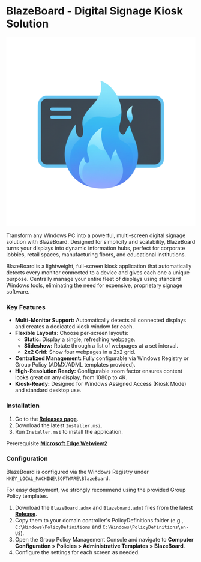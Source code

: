 # BlazeBoard - Digital Signage Kiosk Solution

![BlazeBoard Icon](logo.png)

Transform any Windows PC into a powerful, multi-screen digital signage solution with BlazeBoard. Designed for simplicity and scalability, BlazeBoard turns your displays into dynamic information hubs, perfect for corporate lobbies, retail spaces, manufacturing floors, and educational institutions.

BlazeBoard is a lightweight, full-screen kiosk application that automatically detects every monitor connected to a device and gives each one a unique purpose. Centrally manage your entire fleet of displays using standard Windows tools, eliminating the need for expensive, proprietary signage software.

### Key Features
* **Multi-Monitor Support:** Automatically detects all connected displays and creates a dedicated kiosk window for each.
* **Flexible Layouts:** Choose per-screen layouts:
    * **Static:** Display a single, refreshing webpage.
    * **Slideshow:** Rotate through a list of webpages at a set interval.
    * **2x2 Grid:** Show four webpages in a 2x2 grid.
* **Centralized Management:** Fully configurable via Windows Registry or Group Policy (ADMX/ADML templates provided).
* **High-Resolution Ready:** Configurable zoom factor ensures content looks great on any display, from 1080p to 4K.
* **Kiosk-Ready:** Designed for Windows Assigned Access (Kiosk Mode) and standard desktop use.

### Installation

1.  Go to the **[Releases page](httpss://github.com/YourUsername/BlazeBoard/releases)**.
2.  Download the latest `Installer.msi`.
3.  Run `Installer.msi` to install the application.

Pererequisite **[Microsoft Edge Webview2](https://developer.microsoft.com/en-us/microsoft-edge/webview2/?form=MA13LH#download)**

### Configuration

BlazeBoard is configured via the Windows Registry under `HKEY_LOCAL_MACHINE\SOFTWARE\BlazeBoard`.

For easy deployment, we strongly recommend using the provided Group Policy templates.

1.  Download the `BlazeBoard.admx` and `Blazeboard.adml` files from the latest **[Release](httpss://github.com/YourUsername/BlazeBoard/releases)**.
2.  Copy them to your domain controller's PolicyDefinitions folder (e.g., `C:\Windows\PolicyDefinitions` and `C:\Windows\PolicyDefinitions\en-US`).
3.  Open the Group Policy Management Console and navigate to **Computer Configuration > Policies > Administrative Templates > BlazeBoard**.
4.  Configure the settings for each screen as needed.


